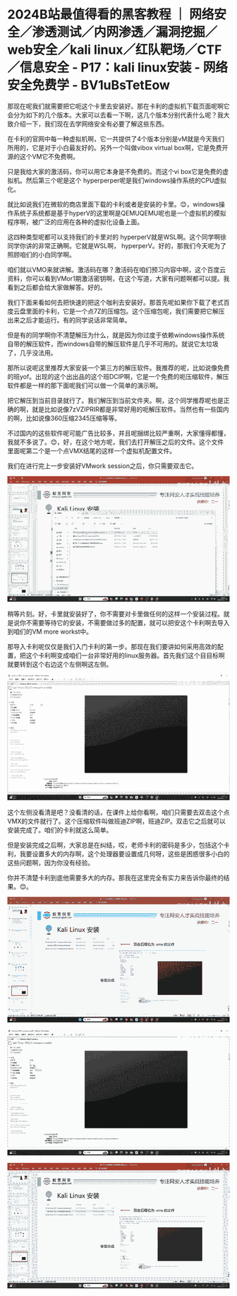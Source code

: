 # 2024B站最值得看的黑客教程 ｜ 网络安全／渗透测试／内网渗透／漏洞挖掘／web安全／kali linux／红队靶场／CTF／信息安全 - P17：kali linux安装 - 网络安全免费学 - BV1uBsTetEow

那现在呢我们就需要把它呃这个卡里去安装好。那在卡利的虚拟机下载页面呢啊它会分为如下的几个版本。大家可以去看一下啊，这几个版本分别代表什么呢？我大致介绍一下，我们现在去学网络安全有必要了解这些东西。

在卡利的官网中每一种虚拟机啊，它一共提供了4个版本分别是vM就是今天我们所用的，它是对于小白最友好的。另外一个叫做vibox virtual box啊，它是免费开源的这个VM它不免费啊。

只是我给大家的激活码，你可以用它本身是不免费的。而这个vi box它是免费的虚拟机。然后第三个呢是这个 hyperperper呢是我们windows操作系统的CPU虚拟化。

就比如说我们在微软的商店里面下载的卡利或者是安装的卡里。😊，windows操作系统子系统都是基于hyperV的这里啊是QEMUQEMU呢也是一个虚拟机的模拟程序啊，被广泛的应用在各种的虚拟化设备上面。

这四种类型呢都可以支持我们的卡里对的 hyperperV就是WSL啊。这个同学啊徐同学你讲的非常正确啊。它就是WSL啊， hyperperV。好的，那我们今天呢为了照顾咱们的小白同学啊。

咱们就以VMO来就讲解。激活码在哪？激活码在咱们预习内容中啊，这个百度云资料，你可以看到VMor1期激活密钥啊，在这个写道，大家有问题啊都可以提。我看到之后都会给大家做解答。好的。

我们下面来看如何去把快速的把这个咖利去安装好。那首先呢如果你下载了老式百度云盘里面的卡利，它是一个点7Z的压缩包。这个压缩包呢，我们需要把它解压出来之后才能运行。有的同学说话非常简单。

但是有的同学啊你不清楚解压为什么，就是因为你过度于依赖windows操作系统自带的解压软件，而windows自带的解压软件是几乎不可用的。就说它太垃圾了，几乎没法用。

那所以说呢这里推荐大家安装一个第三方的解压软件。我推荐的呢，比如说像免费的班yof。出现的这个出出品的这个班DCIP啊，它是一个免费的呃压缩软件，解压软件都是一样的那下面呢我们可以做一个简单的演示啊。

把它解压到当前目录就行了。我们解压到当前文件夹。啊，这个同学推荐呢也是正确的啊，就是比如说像7zVZIPRIR都是非常好用的呃解压软件。当然也有一些国内的啊，比如说像360压缩2345压缩等等。

不过国内的这些软件呢可能广告比较多，并且呢捆绑比较严重啊，大家懂得都懂，我就不多说了。😊，好，在这个地方呢，我们去打开解压之后的文件。这个文件里面呢第二个是一个点VMX结尾的这样一个虚拟机配置文件。

我们在进行完上一步安装好VMwork session之后，你只需要双击它。

![](img/c7008dcdf4a665ffe5ca0592c9404e6e_1.png)

稍等片刻。好，卡里就安装好了，你不需要对卡里做任何的这样一个安装过程。就是说你不需要等待它的安装，不需要做过多的配置，就可以把安这个卡利啊去导入到咱们的VM more workst中。

那导入卡利呢仅仅是我们入门卡利的第一步。那现在我们要讲如何采用高效的配置，把这个卡利啊变成咱们一台非常好用的linux服务器。首先我们这个目目标啊就要转到这个右边这个左侧啊这左侧。



![](img/c7008dcdf4a665ffe5ca0592c9404e6e_3.png)

这个左侧没看清是吧？没看清的话，在课件上给你看啊，咱们只需要去双击这个点VMX的文件就行了。这个压缩软件叫做班迪ZIP啊，班迪ZIP。双击它之后就可以安装完成了。咱们的卡利就这么简单。

但是安装完成之后啊，大家总是在纠结，哎，老师卡利的密码是多少，包括这个卡利，我要设置多大的内存啊，这个处理器要设置成几何呀，这些是困惑很多小白的这些问题啊，因为你没有经验。

你并不清楚卡利到底他需要多大的内存。那我在这里完全有实力来告诉你最终的结果。😊。

![](img/c7008dcdf4a665ffe5ca0592c9404e6e_5.png)

![](img/c7008dcdf4a665ffe5ca0592c9404e6e_6.png)

![](img/c7008dcdf4a665ffe5ca0592c9404e6e_7.png)